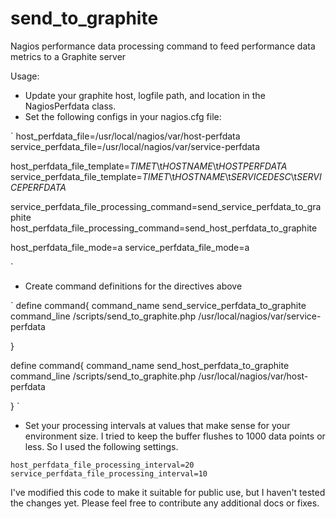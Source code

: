 # send_to_graphite
Nagios performance data processing command to feed performance data metrics to a Graphite server

Usage:
  - Update your graphite host, logfile path, and location in the NagiosPerfdata class.
  - Set the following configs in your nagios.cfg file:

`
host_perfdata_file=/usr/local/nagios/var/host-perfdata
service_perfdata_file=/usr/local/nagios/var/service-perfdata

host_perfdata_file_template=$TIMET$\t$HOSTNAME$\t$HOSTPERFDATA$
service_perfdata_file_template=$TIMET$\t$HOSTNAME$\t$SERVICEDESC$\t$SERVICEPERFDATA$ 

service_perfdata_file_processing_command=send_service_perfdata_to_graphite
host_perfdata_file_processing_command=send_host_perfdata_to_graphite

host_perfdata_file_mode=a
service_perfdata_file_mode=a

`

  - Create command definitions for the directives above
   
`
define command{
         command_name    send_service_perfdata_to_graphite
         command_line    /scripts/send_to_graphite.php /usr/local/nagios/var/service-perfdata
 
 }
 
 define command{
         command_name    send_host_perfdata_to_graphite
         command_line    /scripts/send_to_graphite.php /usr/local/nagios/var/host-perfdata
 
 }
`    

  - Set your processing intervals at values that make sense for your environment size. I tried to keep the buffer flushes to 1000 data points or less. So I used the following settings.

`
host_perfdata_file_processing_interval=20
service_perfdata_file_processing_interval=10
`


I've modified this code to make it suitable for public use, but I haven't tested the changes yet. Please feel free to contribute any additional docs or fixes. 